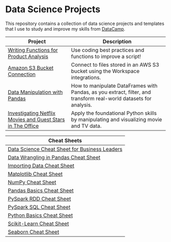 # Data Science Projects

This repository contains a collection of data science projects and templates that I use to study and improve my skills from [DataCamp](https://www.datacamp.com/profile/primosource).  

Project      | Description
----------   | -----------
[Writing Functions for Product Analysis](Writing%20Functions%20for%20Product%20Analysis) | Use coding best practices and functions to improve a script!
[Amazon S3 Bucket Connection](Amazon%20S3%20Bucket%20Connection) | Connect to files stored in an AWS S3 bucket using the Workspace integrations.
[Data Manipulation with Pandas](Data%20Manipulation%20with%20Pandas) | How to manipulate DataFrames with Pandas, as you extract, filter, and transform real-world datasets for analysis.
[Investigating Netflix Movies and Guest Stars in The Office](Investigating%20Netflix%20Movies%20and%20Guest%20Stars%20in%20The%20Office) | Apply the foundational Python skills by manipulating and visualizing movie and TV data.

Cheat Sheets |
----------   |
[Data Science Cheat Sheet for Business Leaders](cheat-sheets/data-science-cheat-sheet-for-business-leaders.pdf) |
[Data Wrangling in Pandas Cheat Sheet](cheat-sheets/data-wrangling-in-pandas-cheat-sheet.pdf) |
[Importing Data Cheat Sheet](cheat-sheets/importing-data-cheat-sheet.pdf) |
[Matplotlib Cheat Sheet](cheat-sheets/matplotlib-cheat-sheet.pdf) |
[NumPy Cheat Sheet](cheat-sheets/numpy-cheat-sheet.pdf) |
[Pandas Basics Cheat Sheet](cheat-sheets/pandas-basic-cheat-sheet.pdf) |
[PySpark RDD Cheat Sheet](cheat-sheets/pyspark-rdd-cheat-sheet.pdf) |
[PySpark SQL Cheat Sheet](cheat-sheets/pyspark-sql-basics-cheat-sheet.pdf) |
[Python Basics Cheat Sheet](cheat-sheets/python-basics-cheat-sheet.pdf) |
[Scikit-Learn Cheat Sheet](cheat-sheets/scikit-learn-cheat-sheet.pdf) |
[Seaborn Cheat Sheet](cheat-sheets/seaborn-cheat-sheet.pdf) |